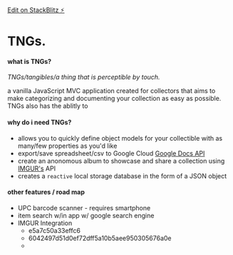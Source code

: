 [Edit on StackBlitz ⚡️](https://stackblitz.com/edit/js-smcwve)

# TNGs.

#### what is TNGs?

_TNGs/tangibles/a thing that is perceptible by touch._

a vanilla JavaScript MVC application created for collectors that aims to make categorizing and documenting your collection as easy as possible. TNGs also has the ablitly to 

#### why do i need TNGs?

- allows you to quickly define object models for your collectible with as many/few properties as you'd like 
- export/save spreadsheet/csv to Google Cloud  [Google Docs API](https://developers.google.com/docs/api)
- create an anonomous album to showcase and share a collection using [IMGUR's](https://apidocs.imgur.com/#intro) API
- creates a `reactive` local storage database in the form of a JSON object

#### other features / road map

- UPC barcode scanner - requires smartphone
- item search w/in app w/ google search engine
- IMGUR Integration
  - e5a7c50a33effc6
  - 6042497d51d0ef72dff5a10b5aee950305676a0e
  -
